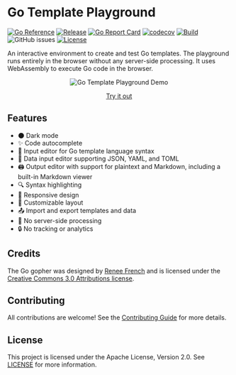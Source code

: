 # Go Template Playground

[![Go Reference](https://pkg.go.dev/badge/github.com/bartventer/go-template-playground.svg)](https://pkg.go.dev/github.com/bartventer/go-template-playground)
[![Release](https://img.shields.io/github/release/bartventer/go-template-playground.svg)](https://github.com/bartventer/go-template-playground/releases/latest)
[![Go Report Card](https://goreportcard.com/badge/github.com/bartventer/go-template-playground)](https://goreportcard.com/report/github.com/bartventer/go-template-playground)
[![codecov](https://codecov.io/github/bartventer/go-template-playground/graph/badge.svg?token=qo69e1oQoj)](https://codecov.io/github/bartventer/go-template-playground)
[![Build](https://github.com/bartventer/go-template-playground/actions/workflows/default.yml/badge.svg)](https://github.com/bartventer/go-template-playground/actions/workflows/default.yml)
![GitHub issues](https://img.shields.io/github/issues/bartventer/go-template-playground)
[![License](https://img.shields.io/github/license/bartventer/go-template-playground.svg)](LICENSE)

An interactive environment to create and test Go templates. The playground runs entirely in the browser without any server-side processing. It uses WebAssembly to execute Go code in the browser.

<p align="center">
  <img src="docs/go-template-playground-demo.gif" alt="Go Template Playground Demo" />
</p>
<p align="center">
  <a href="https://bartventer.github.io/go-template-playground/" target="_blank">Try it out</a>
</p>

## Features

- 🌑 Dark mode
- ✨ Code autocomplete
- 📝 Input editor for Go template language syntax
- 📄 Data input editor supporting JSON, YAML, and TOML
- 🖨️ Output editor with support for plaintext and Markdown, including a built-in Markdown viewer
- 🔍 Syntax highlighting
- 📐 Responsive design
- 🎨 Customizable layout
- 📤 Import and export templates and data
- 🚀 No server-side processing
- 🔒 No tracking or analytics

## Credits

The Go gopher was designed by [Renee French](https://reneefrench.blogspot.com/) and is licensed under the [Creative Commons 3.0 Attributions license](https://creativecommons.org/licenses/by/3.0/).

## Contributing

All contributions are welcome! See the [Contributing Guide](CONTRIBUTING.md) for more details.

## License

This project is licensed under the Apache License, Version 2.0. See [LICENSE](LICENSE) for more information.
